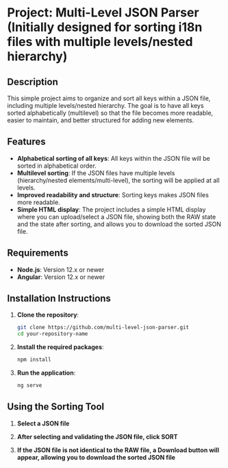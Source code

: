 # Project: Multi-Level JSON Parser (Initially designed for sorting i18n files with multiple levels/nested hierarchy)

## Description
This simple project aims to organize and sort all keys within a JSON file, including multiple levels/nested hierarchy. The goal is to have all keys sorted alphabetically (multilevel) so that the file becomes more readable, easier to maintain, and better structured for adding new elements.

## Features
- **Alphabetical sorting of all keys**: All keys within the JSON file will be sorted in alphabetical order.
- **Multilevel sorting**: If the JSON files have multiple levels (hierarchy/nested elements/multi-level), the sorting will be applied at all levels.
- **Improved readability and structure**: Sorting keys makes JSON files more readable.
- **Simple HTML display**: The project includes a simple HTML display where you can upload/select a JSON file, showing both the RAW state and the state after sorting, and allows you to download the sorted JSON file.

## Requirements
- **Node.js**: Version 12.x or newer
- **Angular**: Version 12.x or newer

## Installation Instructions
1. **Clone the repository**:
    ```bash
    git clone https://github.com/multi-level-json-parser.git
    cd your-repository-name
    ```

2. **Install the required packages**:
    ```bash
    npm install
    ```

3. **Run the application**:
    ```bash
    ng serve
    ```

## Using the Sorting Tool
1. **Select a JSON file**

2. **After selecting and validating the JSON file, click SORT**

3. **If the JSON file is not identical to the RAW file, a Download button will appear, allowing you to download the sorted JSON file**
